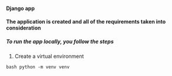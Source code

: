 #### Django app

#### The application is created and all of the requirements taken into consideration


##### To run the app locally, you follow the steps

1. Create a virtual environment

``bash
python -m venv venv
``